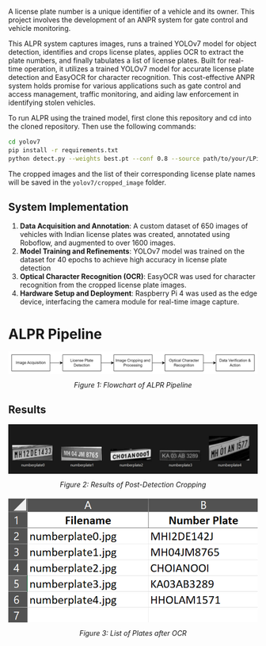 A license plate number is a unique identifier of a vehicle and its owner. This project involves the development of an ANPR system for gate control and vehicle monitoring.

This ALPR system captures images, runs a trained YOLOv7 model for object detection, identifies and crops license plates, applies OCR to extract the plate numbers, and finally tabulates a list of license plates.  Built for real-time operation, it utilizes a trained YOLOv7 model for accurate license plate detection and EasyOCR for character recognition. This cost-effective ANPR system holds promise for various applications such as gate control and access management, traffic monitoring, and aiding law enforcement in identifying stolen vehicles. 

To run ALPR using the trained model, first clone this repository and cd into the cloned repository.
Then use the following commands:

```bash
cd yolov7
pip install -r requirements.txt
python detect.py --weights best.pt --conf 0.8 --source path/to/your/LPimage_or_imagefolder
```
The cropped images and the list of their corresponding license plate names will be saved in the `yolov7/cropped_image` folder.

## System Implementation
1. **Data Acquisition and Annotation**: A custom dataset of 650 images of vehicles with Indian license plates was created, annotated using Roboflow, and augmented to over 1600 images.
2. **Model Training and Refinements**: YOLOv7 model was trained on the dataset for 40 epochs to achieve high accuracy in license plate detection
3. **Optical Character Recognition (OCR)**: EasyOCR was used for character recognition from the cropped license plate images.
4. **Hardware Setup and Deployment**: Raspberry Pi 4 was used as the edge device, interfacing the camera module for real-time image capture.

# ALPR Pipeline
<div align="center" style="margin-bottom: 20px;">
  <img src="imgs/pipeline.png" alt="Flowchart of ALPR Pipeline">
  <br>
  <p style="margin-top: 10px;"><em>Figure 1: Flowchart of ALPR Pipeline</em></p>
</div>

## Results
<div align="center" style="margin-bottom: 20px;">
  <img src="imgs/detected-plate.png" alt="Results of Post-Detection Cropping">
  <br>
  <p style="margin-top: 10px;"><em>Figure 2: Results of Post-Detection Cropping</em></p>
</div>

<div align="center" style="margin-bottom: 20px;">
  <img src="imgs/after-ocr.png" alt="Tabulated List of Plates after OCR">
  <br>
  <p style="margin-top: 10px;"><em>Figure 3: List of Plates after OCR</em></p>
</div>
